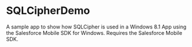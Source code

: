 # SQLCipherDemo
A sample app to show how SQLCipher is used in a Windows 8.1 App using the Salesforce Mobile SDK for Windows.
Requires the Salesforce Mobile SDK.
